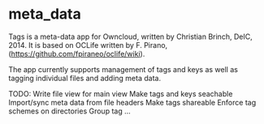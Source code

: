 meta_data
======

Tags is a meta-data app for Owncloud, written by Christian Brinch, 
DeIC, 2014. It is based on OCLife written by F. Pirano,
(https://github.com/fpiraneo/oclife/wiki).

The app currently supports management of tags and keys as well as
tagging individual files and adding meta data.

TODO:
Write file view for main view
Make tags and keys seachable
Import/sync meta data from file headers
Make tags shareable
Enforce tag schemes on directories
Group tag
...
